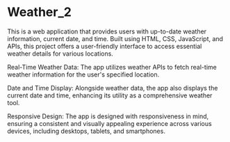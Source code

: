 # Weather_2

This is a web application that provides users with up-to-date weather information, current date, and time. Built using HTML, CSS, JavaScript, and APIs, this project offers a user-friendly interface to access essential weather details for various locations.

Real-Time Weather Data: The app utilizes weather APIs to fetch real-time weather information for the user's specified location. 

Date and Time Display: Alongside weather data, the app also displays the current date and time, enhancing its utility as a comprehensive weather tool.

Responsive Design: The app is designed with responsiveness in mind, ensuring a consistent and visually appealing experience across various devices, including desktops, tablets, and smartphones.
